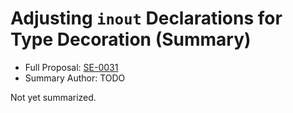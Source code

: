# Adjusting `inout` Declarations for Type Decoration (Summary)

* Full Proposal: [SE-0031](https://github.com/apple/swift-evolution/blob/main/proposals/0031-adjusting-inout-declarations.md)
* Summary Author: TODO

Not yet summarized.
